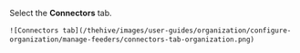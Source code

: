 Select the **Connectors** tab.

    ![Connectors tab](/thehive/images/user-guides/organization/configure-organization/manage-feeders/connectors-tab-organization.png)